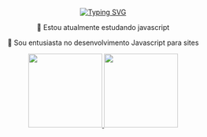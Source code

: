 <p align="center">
  <a href="https://git.io/typing-svg">
    <img src="https://readme-typing-svg.demolab.com?font=Fira+Code&weight=600&size=25&pause=1000&color=0000ff&random=false&width=435&height=40&lines=Ol%C3%A1%2C+eu+sou+Luis+Henrique!" alt="Typing SVG">
  </a>
</p>

<div align="center">


  🌱  Estou atualmente estudando javascript

  💬 Sou entusiasta no desenvolvimento Javascript para sites

  <div align="center">
  <a href="https://github.com/luisinho123-bit">
  <img height="150em" src="https://github-readme-stats.vercel.app/api?username=LuisHeriqueSantanaArcanjo&show_icons=true&theme=dark&include_all_commits=true&count_private=true"/>
  <img height="150em" src="https://github-readme-stats.vercel.app/api/top-langs/?username=LuisHeriqueSantanaArcanjo&layout=compact&langs_count=7&theme=dark"/>
</div>
    
